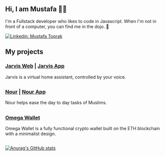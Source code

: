 ## Hi, I am Mustafa 👋🏽

I'm a Fullstack developer who likes to code in Javascript. When I'm not in front of a computer, you can find me in the dojo. 🥋

[![Linkedin: Mustafa Toprak](https://img.shields.io/badge/-Mustafa_Toprak-blue?style=flat-square&logo=Linkedin&logoColor=white&link=https://www.linkedin.com/in/mustafakemaltoprak/)](https://www.linkedin.com/in/mustafakemaltoprak/)

## My projects

### [Jarvis Web](https://github.com/mustafakemaltoprak/Jarvis) | [Jarvis App](https://github.com/mustafakemaltoprak/Jarvis-App)
Jarvis is a virtual home assistant, controlled by your voice.

##

### [Nour](https://github.com/mustafakemaltoprak/Nour) | [Nour App](https://github.com/mustafakemaltoprak/Nour-App)
Nour helps ease the day to day tasks of Muslims.

##

### [Omega Wallet](https://github.com/mustafakemaltoprak/Omega-Wallet)
Omega Wallet is a fully functional crypto wallet built on the ETH blockchain with a minimalist design.

##

[![Anurag's GitHub stats](https://github-readme-stats.vercel.app/api?username=mustafakemaltoprak&count_private=true&show_icons=true&theme=dark)](https://github.com/anuraghazra/github-readme-stats)
